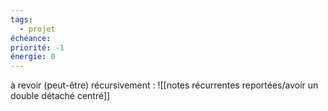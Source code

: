 ```yaml
---
tags:
  - projet
échéance: 
priorité: -1
énergie: 0
---
```

à revoir (peut-être) récursivement : 
![[notes récurrentes reportées/avoir un double détaché centré]]